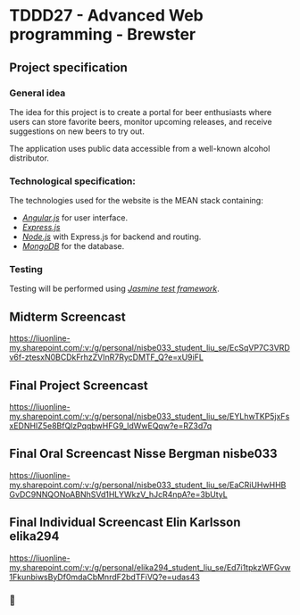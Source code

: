 # TDDD27 - Advanced Web programming - Brewster

## Project specification

### General idea
The idea for this project is to create a portal for beer enthusiasts where users can store favorite beers, monitor upcoming releases, and receive suggestions on new beers to try out.

The application uses public data accessible from a well-known alcohol distributor.

### Technological specification:
The technologies used for the website is the MEAN stack containing:
- *[Angular.js](https://angular.io/)* for user interface.
- *[Express.js](https://expressjs.com/)*
- *[Node.js](https://nodejs.org/en/)* with Express.js for backend and routing.
- *[MongoDB](https://www.mongodb.com/)* for the database.

### Testing
Testing will be performed using *[Jasmine test framework](https://jasmine.github.io/)*.

## Midterm Screencast
https://liuonline-my.sharepoint.com/:v:/g/personal/nisbe033_student_liu_se/EcSqVP7C3VRDv6f-ztesxN0BCDkFrhzZVInR7RycDMTF_Q?e=xU9iFL

## Final Project Screencast
https://liuonline-my.sharepoint.com/:v:/g/personal/nisbe033_student_liu_se/EYLhwTKP5jxFsxEDNHIZ5e8BfQlzPqqbwHFG9_ldWwEQqw?e=RZ3d7q

## Final Oral Screencast Nisse Bergman nisbe033
https://liuonline-my.sharepoint.com/:v:/g/personal/nisbe033_student_liu_se/EaCRiUHwHHBGvDC9NNQONoABNhSVd1HLYWkzV_hJcR4npA?e=3bUtyL

## Final Individual Screencast Elin Karlsson elika294
https://liuonline-my.sharepoint.com/:v:/g/personal/elika294_student_liu_se/Ed7i1tpkzWFGvw1FkunbiwsByDf0mdaCbMnrdF2bdTFiVQ?e=udas43

### :beer:
